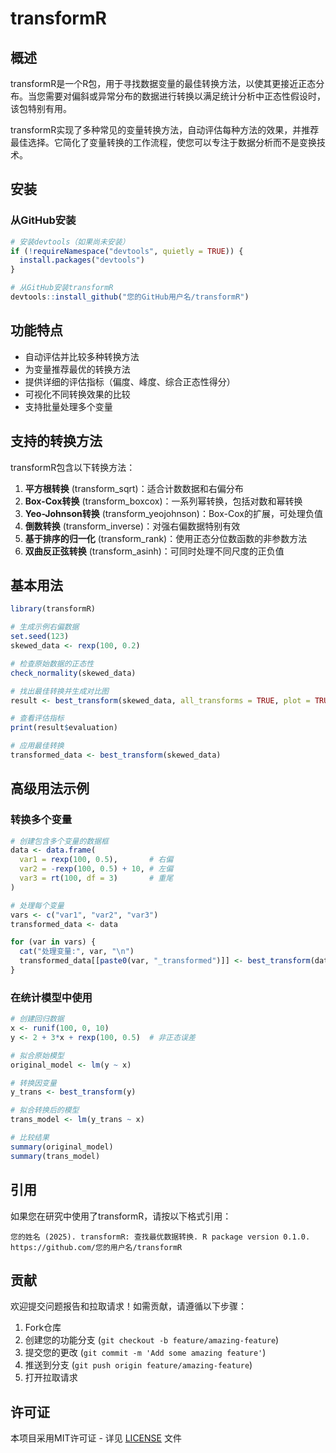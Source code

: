 # transformR

## 概述

transformR是一个R包，用于寻找数据变量的最佳转换方法，以使其更接近正态分布。当您需要对偏斜或异常分布的数据进行转换以满足统计分析中正态性假设时，该包特别有用。

transformR实现了多种常见的变量转换方法，自动评估每种方法的效果，并推荐最佳选择。它简化了变量转换的工作流程，使您可以专注于数据分析而不是变换技术。

## 安装

### 从GitHub安装

```r
# 安装devtools（如果尚未安装）
if (!requireNamespace("devtools", quietly = TRUE)) {
  install.packages("devtools")
}

# 从GitHub安装transformR
devtools::install_github("您的GitHub用户名/transformR")
```

## 功能特点

* 自动评估并比较多种转换方法
* 为变量推荐最优的转换方法
* 提供详细的评估指标（偏度、峰度、综合正态性得分）
* 可视化不同转换效果的比较
* 支持批量处理多个变量

## 支持的转换方法

transformR包含以下转换方法：

1. **平方根转换** (transform_sqrt)：适合计数数据和右偏分布
2. **Box-Cox转换** (transform_boxcox)：一系列幂转换，包括对数和幂转换
3. **Yeo-Johnson转换** (transform_yeojohnson)：Box-Cox的扩展，可处理负值
4. **倒数转换** (transform_inverse)：对强右偏数据特别有效
5. **基于排序的归一化** (transform_rank)：使用正态分位数函数的非参数方法
6. **双曲反正弦转换** (transform_asinh)：可同时处理不同尺度的正负值

## 基本用法

```r
library(transformR)

# 生成示例右偏数据
set.seed(123)
skewed_data <- rexp(100, 0.2)

# 检查原始数据的正态性
check_normality(skewed_data)

# 找出最佳转换并生成对比图
result <- best_transform(skewed_data, all_transforms = TRUE, plot = TRUE)

# 查看评估指标
print(result$evaluation)

# 应用最佳转换
transformed_data <- best_transform(skewed_data)
```

## 高级用法示例

### 转换多个变量

```r
# 创建包含多个变量的数据框
data <- data.frame(
  var1 = rexp(100, 0.5),       # 右偏
  var2 = -rexp(100, 0.5) + 10, # 左偏
  var3 = rt(100, df = 3)       # 重尾
)

# 处理每个变量
vars <- c("var1", "var2", "var3")
transformed_data <- data

for (var in vars) {
  cat("处理变量:", var, "\n")
  transformed_data[[paste0(var, "_transformed")]] <- best_transform(data[[var]])
}
```

### 在统计模型中使用

```r
# 创建回归数据
x <- runif(100, 0, 10)
y <- 2 + 3*x + rexp(100, 0.5)  # 非正态误差

# 拟合原始模型
original_model <- lm(y ~ x)

# 转换因变量
y_trans <- best_transform(y)

# 拟合转换后的模型
trans_model <- lm(y_trans ~ x)

# 比较结果
summary(original_model)
summary(trans_model)
```

## 引用

如果您在研究中使用了transformR，请按以下格式引用：

```
您的姓名 (2025). transformR: 查找最优数据转换. R package version 0.1.0.
https://github.com/您的用户名/transformR
```

## 贡献

欢迎提交问题报告和拉取请求！如需贡献，请遵循以下步骤：

1. Fork仓库
2. 创建您的功能分支 (`git checkout -b feature/amazing-feature`)
3. 提交您的更改 (`git commit -m 'Add some amazing feature'`)
4. 推送到分支 (`git push origin feature/amazing-feature`)
5. 打开拉取请求

## 许可证

本项目采用MIT许可证 - 详见 [LICENSE](LICENSE) 文件
